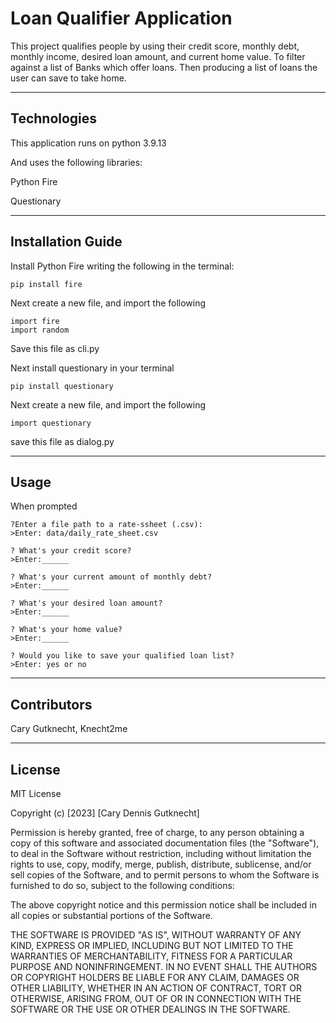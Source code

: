 # Loan Qualifier Application

This project qualifies people by using their credit score, monthly debt, monthly income, desired loan amount, and current home value. To filter against a list of Banks which offer loans. Then producing a list of loans the user can save to take home.

---

## Technologies

This application runs on python 3.9.13

And uses the following libraries:

Python Fire

Questionary

---

## Installation Guide

Install Python Fire writing the following in the terminal:
```
pip install fire
```

Next create a new file, and import the following 
```
import fire
import random
```
Save this file as cli.py

Next install questionary in your terminal
```
pip install questionary
```
Next create a new file, and import the following
```
import questionary
```
save this file as dialog.py

---

## Usage

When prompted 
```
?Enter a file path to a rate-ssheet (.csv):
>Enter: data/daily_rate_sheet.csv

? What's your credit score?
>Enter:______

? What's your current amount of monthly debt?
>Enter:______

? What's your desired loan amount?
>Enter:______

? What's your home value?
>Enter:______

? Would you like to save your qualified loan list?
>Enter: yes or no
```

---

## Contributors

Cary Gutknecht, Knecht2me

---

## License

MIT License

Copyright (c) [2023] [Cary Dennis Gutknecht]

Permission is hereby granted, free of charge, to any person obtaining a copy
of this software and associated documentation files (the "Software"), to deal
in the Software without restriction, including without limitation the rights
to use, copy, modify, merge, publish, distribute, sublicense, and/or sell
copies of the Software, and to permit persons to whom the Software is
furnished to do so, subject to the following conditions:

The above copyright notice and this permission notice shall be included in all
copies or substantial portions of the Software.

THE SOFTWARE IS PROVIDED "AS IS", WITHOUT WARRANTY OF ANY KIND, EXPRESS OR
IMPLIED, INCLUDING BUT NOT LIMITED TO THE WARRANTIES OF MERCHANTABILITY,
FITNESS FOR A PARTICULAR PURPOSE AND NONINFRINGEMENT. IN NO EVENT SHALL THE
AUTHORS OR COPYRIGHT HOLDERS BE LIABLE FOR ANY CLAIM, DAMAGES OR OTHER
LIABILITY, WHETHER IN AN ACTION OF CONTRACT, TORT OR OTHERWISE, ARISING FROM,
OUT OF OR IN CONNECTION WITH THE SOFTWARE OR THE USE OR OTHER DEALINGS IN THE
SOFTWARE.
